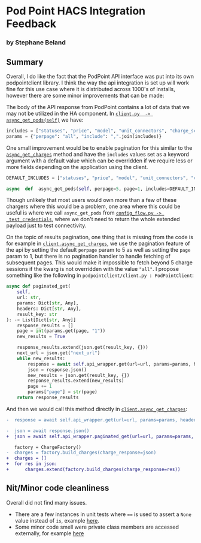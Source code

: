 
# Pod Point HACS Integration Feedback
### by Stephane Beland

## Summary
Overall, I do like the fact that the PodPoint API interface was put into its own podpointclient library. I think the way the api integration is set up will work fine for this use case where it is distributed across 1000's of installs, however there are some minor improvements that can be made:

The body of the API response from PodPoint contains a lot of data that we may not be utilized in the HA component. In [`client.py  -> async_get_pods(self)`](https://github.com/mattrayner/podpointclient/blob/c46b0a65436ef16e7b0bd29b71fdf2923f567b58/podpointclient/client.py#L46) we have:
```python
includes = ["statuses", "price", "model", "unit_connectors", "charge_schedules"]
params = {"perpage": "all", "include": ",".join(includes)}
```
One small improvement would be to enable pagination for this similar to the [`async_get_charges`](https://github.com/mattrayner/podpointclient/blob/c46b0a65436ef16e7b0bd29b71fdf2923f567b58/podpointclient/client.py#L108) method and have the `includes` values set as a keyword argument with a default value which can be overridden if we require less or more fields depending on the application using the client.
```python
DEFAULT_INCLUDES = ["statuses", "price", "model", "unit_connectors", "charge_schedules"]

async  def  async_get_pods(self, perpage=5, page=1, includes=DEFAULT_INCLUDES) ->  List[Pod]:
```

Though unlikely that most users would own more than a few of these chargers where this would be a problem, one area where this could be useful is where we call `async_get_pods` from [`config_flow.py -> _test_credentials`](https://github.com/sbeland13/pod-point-home-assistant-component/blob/d4bc3b0181810bd0df2dfc6426f5b03038839f60/custom_components/pod_point/config_flow.py#L97), where we don't need to return the whole extended payload just to test connectivity.

On the topic of results pagination, one thing that is missing from the code is for example in [`client.async_get_charges`](https://github.com/mattrayner/podpointclient/blob/c46b0a65436ef16e7b0bd29b71fdf2923f567b58/podpointclient/client.py#L108), we use the pagination feature of the api by setting the default `perpage` param to 5 as well as setting the `page` param to 1, but there is no pagination handler to handle fetching of subsequent pages. This would make it impossible to fetch beyond 5 charge sessions if the kwarg is not overridden with the value `"all"`. I propose something like the following in `podpointclient/client.py : PodPointClient`:

```python
async def paginated_get(
    self,
    url: str,
    params: Dict[str, Any],
    headers: Dict[str, Any],
    result_key: str
): -> List[Dict[str, Any]]
    response_results = []
    page = int(params.get(page, "1"))
    new_results = True

    response_results.extend(json.get(result_key, {}))
    next_url = json.get("next_url")
    while new_results:
        response = await self.api_wrapper.get(url=url, params=params, headers=headers)
        json = response.json()
        new_results = json.get(result_key, {})
        response_results.extend(new_results)
        page += 1
        params["page"] = str(page)
    return response_results
```

And then we would call this method directly in [`client.async_get_charges`](https://github.com/mattrayner/podpointclient/blob/c46b0a65436ef16e7b0bd29b71fdf2923f567b58/podpointclient/client.py#L120):
```diff
-  response = await self.api_wrapper.get(url=url, params=params, headers=headers)

-  json = await response.json()
+  json = await self.api_wrapper.paginated_get(url=url, params=params, headers=headers, result_key="charges")

   factory = ChargeFactory()
-  charges = factory.build_charges(charge_response=json)
+  charges = []
+  for res in json:
+      charges.extend(factory.build_charges(charge_response=res))
```


## Nit/Minor code cleanliness
Overall did not find many issues.
- There are a few instances in unit tests where `==` is used to assert a `None` value instead of `is`, example [here](https://github.com/sbeland13/pod-point-home-assistant-component/blob/d4bc3b0181810bd0df2dfc6426f5b03038839f60/tests/test_coordinator.py#L61).
- Some minor code smell were private class members are accessed externally, for example [here](https://github.com/sbeland13/pod-point-home-assistant-component/blob/d4bc3b0181810bd0df2dfc6426f5b03038839f60/tests/test_sensor.py#L115)
